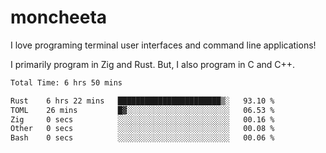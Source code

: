 # moncheeta

I love programing terminal user interfaces and command line applications!

I primarily program in Zig and Rust. But, I also program in C and C++.

<!--START_SECTION:waka-->

```txt
Total Time: 6 hrs 50 mins

Rust    6 hrs 22 mins   ███████████████████████▒░   93.10 %
TOML    26 mins         █▓░░░░░░░░░░░░░░░░░░░░░░░   06.53 %
Zig     0 secs          ░░░░░░░░░░░░░░░░░░░░░░░░░   00.16 %
Other   0 secs          ░░░░░░░░░░░░░░░░░░░░░░░░░   00.08 %
Bash    0 secs          ░░░░░░░░░░░░░░░░░░░░░░░░░   00.06 %
```

<!--END_SECTION:waka-->
